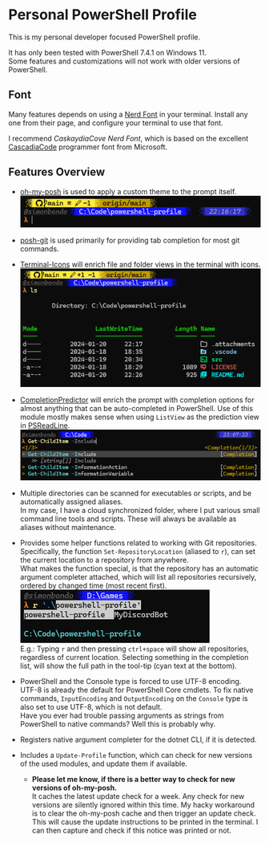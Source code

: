 # Personal PowerShell Profile

This is my personal developer focused PowerShell profile.

It has only been tested with PowerShell 7.4.1 on Windows 11.  
Some features and customizations will not work with older versions of PowerShell.

## Font

Many features depends on using a [Nerd Font] in your terminal.
Install any one from their page, and configure your terminal to use that font.

I recommend _CaskaydiaCove Nerd Font_, which is based on the excellent [CascadiaCode] programmer font from Microsoft.

## Features Overview

- [oh-my-posh] is used to apply a custom theme to the prompt itself.  
  ![ohmyposh-theme]

- [posh-git] is used primarily for providing tab completion for most git commands.

- [Terminal-Icons] will enrich file and folder views in the terminal with icons.  
  ![terminal-icons-theme]

- [CompletionPredictor] will enrich the prompt with completion options for almost anything that can be auto-completed in PowerShell. Use of this module mostly makes sense when using `ListView` as the prediction view in [PSReadLine].  
  ![completion-predictor]

- Multiple directories can be scanned for executables or scripts, and be automatically assigned aliases.  
  In my case, I have a cloud synchronized folder, where I put various small command line tools and scripts. These will always be available as aliases without maintenance.

- Provides some helper functions related to working with Git repositories. Specifically, the function `Set-RepositoryLocation` (aliased to `r`), can set the current location to a repository from anywhere.  
  What makes the function special, is that the repository has an automatic argument completer attached, which will list all repositories recursively, ordered by changed time (most recent first).  
  ![r-command]  
  E.g.: Typing `r` and then pressing `ctrl+space` will show all repositories, regardless of current location. Selecting something in the completion list, will show the full path in the tool-tip (cyan text at the bottom).

- PowerShell and the Console type is forced to use UTF-8 encoding.  
  UTF-8 is already the default for PowerShell Core cmdlets. To fix native commands, `InputEncoding` and `OutputEncoding` on the `Console` type is also set to use UTF-8, which is not default.  
  Have you ever had trouble passing arguments as strings from PowerShell to native commands? Well this is probably why.

- Registers native argument completer for the dotnet CLI, if it is detected.

- Includes a `Update-Profile` function, which can check for new versions of the used modules, and update them if available.
  - **Please let me know, if there is a better way to check for new versions of oh-my-posh.**  
    It caches the latest update check for a week. Any check for new versions are silently ignored within this time. My hacky workaround is to clear the oh-my-posh cache and then trigger an update check. This will cause the update instructions to be printed in the terminal. I can then capture and check if this notice was printed or not.

[ohmyposh-theme]:.attachments/omp-theme.png
[terminal-icons-theme]:.attachments/terminal-icons-theme.png
[r-command]:.attachments/r-command.png
[completion-predictor]:.attachments/completion-predictor.png

[Nerd Font]:<https://www.nerdfonts.com/>
[CascadiaCode]:<https://github.com/microsoft/cascadia-code>
[oh-my-posh]:<https://ohmyposh.dev/>
[posh-git]:<https://dahlbyk.github.io/posh-git/>
[Terminal-Icons]:<https://github.com/devblackops/Terminal-Icons>
[CompletionPredictor]:<https://github.com/PowerShell/CompletionPredictor>
[PSReadLine]:<https://github.com/PowerShell/PSReadLine>
